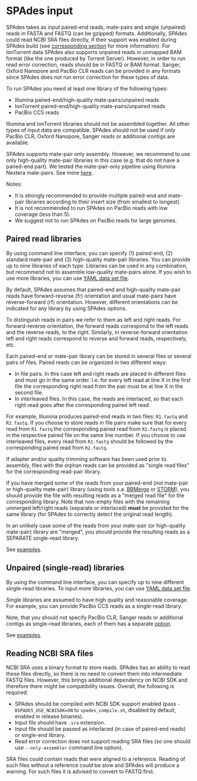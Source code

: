 # SPAdes input

SPAdes takes as input paired-end reads, mate-pairs and single (unpaired) reads in FASTA and FASTQ (can be gzipped) formats. Additionally, SPAdes could read NCBI SRA files directly, if their support was enabled during SPAdes build (see [corresponding section](input.md#reading-ncbi-sra-files) for more information).
For IonTorrent data SPAdes also supports unpaired reads in unmapped BAM format (like the one produced by Torrent Server).
However, in order to run read error correction, reads should be in FASTQ or BAM format.
Sanger, Oxford Nanopore and PacBio CLR reads can be provided in any formats since SPAdes does not run error correction for these types of data.

To run SPAdes you need at least one library of the following types:

-   Illumina paired-end/high-quality mate-pairs/unpaired reads
-   IonTorrent paired-end/high-quality mate-pairs/unpaired reads
-   PacBio CCS reads

Illumina and IonTorrent libraries should not be assembled together. All other types of input data are compatible.
SPAdes should not be used if only PacBio CLR, Oxford Nanopore, Sanger reads or additional contigs are available.

SPAdes supports mate-pair only assembly. However, we recommend to use only high-quality mate-pair libraries in this case
(e.g. that do not have a paired-end part). We tested the mate-pair-only pipeline using Illumina Nextera mate-pairs. See more [here](running.md#specifying-multiple-libraries).

Notes:

-   It is strongly recommended to provide multiple paired-end and mate-pair libraries according to their insert size (from smallest to longest).
-   It is not recommended to run SPAdes on PacBio reads with low coverage (less than 5).
-   We suggest not to run SPAdes on PacBio reads for large genomes.

## Paired read libraries

By using command line interface, you can specify (1) paired-end, (2) standard mate-pair and (3) high-quality mate-pair libraries.
You can provide up to nine libraries of each type. Libraries can be used in any combination, but recommend not to assemble low-quality mate-pairs alone.
If you wish to use more libraries, you can use [YAML data set file](running.md#specifying-multiple-libraries-with-yaml-data-set-file).

By default, SPAdes assumes that paired-end and high-quality mate-pair reads have forward-reverse (fr) orientation and usual mate-pairs have reverse-forward
(rf) orientation. However, different orientations can be indicated for any library by using SPAdes options.

To distinguish reads in pairs we refer to them as left and right reads. For forward-reverse orientation, the forward reads correspond to the left reads and the reverse reads, to the right. Similarly, in reverse-forward orientation left and right reads correspond to reverse and forward reads, respectively, etc.

Each paired-end or mate-pair library can be stored in several files or several pairs of files. Paired reads can be organized in two different ways:

-   In file pairs. In this case left and right reads are placed in different files and must go in the same order.
I.e. for every left read at line X in the first file the corresponding right read from the pair must be at line X in the second file.
-   In interleaved files. In this case, the reads are interlaced, so that each right read goes after the corresponding paired left read.

For example, Illumina produces paired-end reads in two files: `R1.fastq` and `R2.fastq`. If you choose to store reads in file pairs make sure that for every read from `R1.fastq` the corresponding paired read from `R2.fastq` is placed in the respective paired file on the same line number. If you choose to use interleaved files, every read from `R1.fastq` should be followed by the corresponding paired read from `R2.fastq`.

If adapter and/or quality trimming software has been used prior to assembly, files with the orphan reads can be provided as "single read files" for the corresponding read-pair library.

If you have merged some of the reads from your paired-end (not mate-pair or high-quality mate-pair) library (using tools s.a. [BBMerge](https://jgi.doe.gov/data-and-tools/bbtools/bb-tools-user-guide/bbmerge-guide/) or [STORM](https://bitbucket.org/yaoornl/align_test/overview)), you should provide the file with resulting reads as a "merged read file" for the corresponding library.
Note that non-empty files with the remaining unmerged left/right reads (separate or interlaced) **must** be provided for the same library (for SPAdes to correctly detect the original read length).

In an unlikely case some of the reads from your mate-pair (or high-quality mate-pair) library are "merged", you should provide the resulting reads as a SEPARATE single-read library.

See [examples](running.md#examples).

## Unpaired (single-read) libraries

By using the command line interface, you can specify up to nine different single-read libraries. To input more libraries, you can use [YAML data set file](running.md#specifying-multiple-libraries-with-yaml-data-set-file).

Single libraries are assumed to have high quality and reasonable coverage. For example, you can provide PacBio CCS reads as a single-read library.

Note, that you should not specify PacBio CLR, Sanger reads or additional contigs as single-read libraries, each of them has a separate [option](running.md#input-data).

See [examples](running.md#examples).

## Reading NCBI SRA files

NCBI SRA uses a binary format to store reads. SPAdes has an ability to read these files directly, so there is no need to convert them into intermediate FASTQ files. However, this brings additional dependency on NCBI SDK and therefore there might be compatibility issues. Overall, the following is required:

  - SPAdes should be compiled with NCBI SDK support enabled (pass `-DSPADES_USE_NCBISDK=ON` to `spades_compile.sh`, disabled by default, enabled in release binaries).
  - Input file should have `.sra` extension.
  - Input file should be passed as interlaced (in case of paired-end reads) or single-end library.
  - Read error correction does not support reading SRA files (so one should use `--only-assembler` command line option).

SRA files could contain reads that were aligned to a reference. Reading of such files without a reference could be slow and SPAdes will produce a warning. For such files it is advised to  convert to FASTQ first.